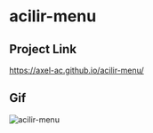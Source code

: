 # acilir-menu
## Project Link
https://axel-ac.github.io/acilir-menu/
## Gif
![acilir-menu](https://user-images.githubusercontent.com/102467587/216676153-e1766ff4-50b7-4c8d-ad31-1d547867afc4.gif)
